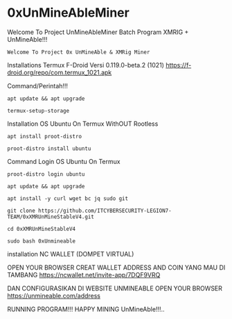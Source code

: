 # 0xUnMineAbleMiner
Welcome To Project UnMineAbleMiner Batch Program XMRIG + UnMineAble!!!
```
Welcome To Project 0x UnMineAble & XMRig Miner
```

Installations Termux F-Droid Versi 0.119.0-beta.2 (1021)
https://f-droid.org/repo/com.termux_1021.apk

Command/Perintah!!!

```
apt update && apt upgrade
```

```
termux-setup-storage
```

Installation OS Ubuntu On Termux WithOUT Rootless
```
apt install proot-distro
```


```
proot-distro install ubuntu
```


Command Login OS Ubuntu On Termux
```
proot-distro login ubuntu
```

```
apt update && apt upgrade
```

```
apt install -y curl wget bc jq sudo git
```

```
git clone https://github.com/ITCYBERSECURITY-LEGION7-TEAM/0xXMRUnMineStableV4.git
```

```
cd 0xXMRUnMineStableV4
```

```
sudo bash 0xUnmineable
```

installation NC WALLET (DOMPET VIRTUAL)

OPEN YOUR BROWSER 
CREAT WALLET ADDRESS AND COIN YANG MAU DI TAMBANG 
https://ncwallet.net/invite-app/7DQF9VRQ

DAN CONFIGURASIKAN DI WEBSITE UNMINEABLE
OPEN YOUR BROWSER
https://unmineable.com/address

RUNNING PROGRAM!!! HAPPY MINING UnMineAble!!!..
